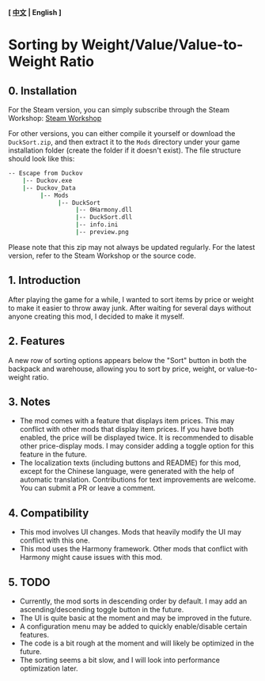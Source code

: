 ﻿**[ [中文](./README_zh.md) | English ]**

# Sorting by Weight/Value/Value-to-Weight Ratio
## 0. Installation

For the Steam version, you can simply subscribe through the Steam Workshop: [Steam Workshop](https://steamcommunity.com/sharedfiles/filedetails/?id=3592004817)

For other versions, you can either compile it yourself or download the `DuckSort.zip`, and then extract it to the `Mods` directory under your game installation folder (create the folder if it doesn't exist). The file structure should look like this:

```sh
-- Escape from Duckov
    |-- Duckov.exe
    |-- Duckov_Data
         |-- Mods
              |-- DuckSort
                   |-- 0Harmony.dll
                   |-- DuckSort.dll
                   |-- info.ini
                   |-- preview.png
```
Please note that this zip may not always be updated regularly. For the latest version, refer to the Steam Workshop or the source code.

## 1. Introduction
After playing the game for a while, I wanted to sort items by price or weight to make it easier to throw away junk. After waiting for several days without anyone creating this mod, I decided to make it myself.

## 2. Features
A new row of sorting options appears below the "Sort" button in both the backpack and warehouse, allowing you to sort by price, weight, or value-to-weight ratio.

## 3. Notes
- The mod comes with a feature that displays item prices. This may conflict with other mods that display item prices. If you have both enabled, the price will be displayed twice. It is recommended to disable other price-display mods. I may consider adding a toggle option for this feature in the future.
- The localization texts (including buttons and README) for this mod, except for the Chinese language, were generated with the help of automatic translation. Contributions for text improvements are welcome. You can submit a PR or leave a comment.

## 4. Compatibility
- This mod involves UI changes. Mods that heavily modify the UI may conflict with this one.
- This mod uses the Harmony framework. Other mods that conflict with Harmony might cause issues with this mod.

## 5. TODO
- Currently, the mod sorts in descending order by default. I may add an ascending/descending toggle button in the future.
- The UI is quite basic at the moment and may be improved in the future.
- A configuration menu may be added to quickly enable/disable certain features.
- The code is a bit rough at the moment and will likely be optimized in the future.
- The sorting seems a bit slow, and I will look into performance optimization later.